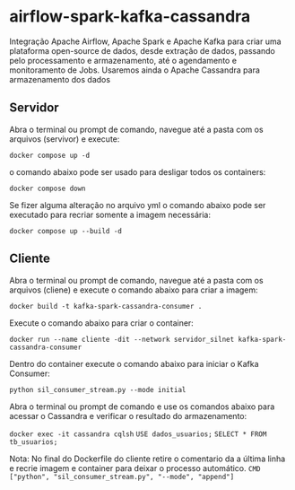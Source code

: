 # airflow-spark-kafka-cassandra
Integração Apache Airflow, Apache Spark e Apache Kafka para criar uma plataforma open-source de dados, desde extração de dados, passando pelo processamento e armazenamento, até o agendamento e monitoramento de Jobs. Usaremos ainda o Apache Cassandra para armazenamento dos dados



## Servidor

Abra o terminal ou prompt de comando, navegue até a pasta com os arquivos (servivor) e execute:

`docker compose up -d`

o comando abaixo pode ser usado para desligar todos os containers:

`docker compose down`

Se fizer alguma alteração no arquivo yml o comando abaixo pode ser executado para recriar somente a imagem necessária:

`docker compose up --build -d`


## Cliente

Abra o terminal ou prompt de comando, navegue até a pasta com os arquivos (cliene) e execute o comando abaixo para criar a imagem:

`docker build -t kafka-spark-cassandra-consumer .`

Execute o comando abaixo para criar o container:

`docker run --name cliente -dit --network servidor_silnet kafka-spark-cassandra-consumer`

Dentro do container execute o comando abaixo para iniciar o Kafka Consumer:

`python sil_consumer_stream.py --mode initial`

Abra o terminal ou prompt de comando e use os comandos abaixo para acessar o Cassandra e verificar o resultado do armazenamento:

`docker exec -it cassandra cqlsh`
`USE dados_usuarios;`
`SELECT * FROM tb_usuarios;`

Nota: No final do Dockerfile do cliente retire o comentario da a última linha e recrie imagem e container para deixar o processo automático.
`CMD ["python", "sil_consumer_stream.py", "--mode", "append"]`
